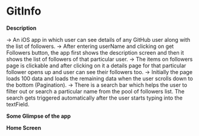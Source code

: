 # GitInfo

**Description**

-> An iOS app in which user can see details of any GitHub user along with the list of followers.
-> After entering userName and clicking on get Followers button, the app first shows the description screen and then it shows the list of followers of that particular user.
-> The items on followers page is clickable and after clicking on it a details page for that particular follower opens up and user can see their followers too.
-> Initially the page loads 100 data and loads the remaining data when the user scrolls down to the bottom (Pagination).
-> There is a search bar which helps the user to filter out or search a particular name from the pool of followers list. The search gets triggered automatically after the user starts typing into the textField.

**Some Glimpse of the app**

**Home Screen**
